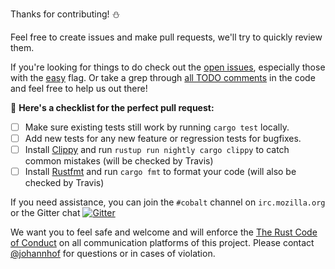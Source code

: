 Thanks for contributing! :snowman:

Feel free to create issues and make pull requests, we'll try to quickly review them.

If you're looking for things to do check out the [open issues](https://github.com/cobalt-org/cobalt.rs/issues), especially those with the [easy](https://github.com/cobalt-org/cobalt.rs/issues?q=is%3Aissue+is%3Aopen+label%3Aeasy) flag. Or take a grep through [all TODO comments](https://github.com/cobalt-org/cobalt.rs/search?q=TODO) in the code and feel free to help us out there!

🌈 **Here's a checklist for the perfect pull request:**
- [ ] Make sure existing tests still work by running `cargo test` locally.
- [ ] Add new tests for any new feature or regression tests for bugfixes.
- [ ] Install [Clippy](https://github.com/Manishearth/rust-clippy) and run `rustup run nightly cargo clippy` to catch common mistakes (will be checked by Travis)
- [ ] Install [Rustfmt](https://github.com/rust-lang-nursery/rustfmt) and run `cargo fmt` to format your code (will also be checked by Travis)

If you need assistance, you can join the `#cobalt` channel on `irc.mozilla.org` or the Gitter chat [![Gitter](https://badges.gitter.im/Join%20Chat.svg)](https://gitter.im/cobalt-org/cobalt.rs)

We want you to feel safe and welcome and will enforce the [The Rust Code of Conduct](https://www.rust-lang.org/conduct.html) on all communication platforms of this project.
Please contact [@johannhof](https://github.com/johannhof) for questions or in cases of violation.
